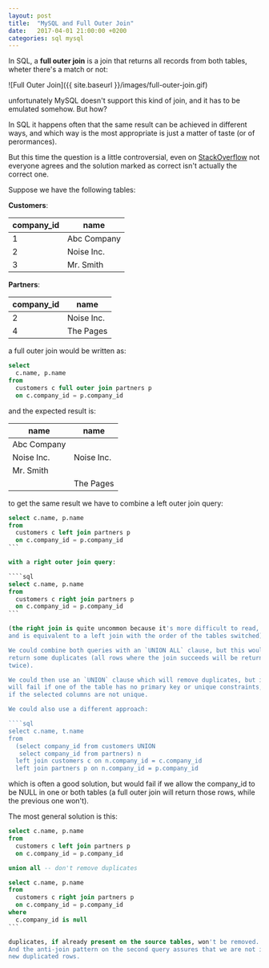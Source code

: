```yaml
---
layout: post
title:  "MySQL and Full Outer Join"
date:   2017-04-01 21:00:00 +0200
categories: sql mysql
---
```

In SQL, a **full outer join** is a join that returns all records from both tables,
wheter there's a match or not:

![Full Outer Join]({{ site.baseurl }}/images/full-outer-join.gif)

unfortunately MySQL doesn't support this kind of join, and it has to be emulated somehow. But how?

In SQL it happens often that the same result can be achieved in different ways, and which way is
the most appropriate is just a matter of taste (or of perormances).

But this time the question is a little controversial, even on [StackOverflow](http://stackoverflow.com/questions/4796872/full-outer-join-in-mysql)
not everyone agrees and the solution marked as correct isn't actually the correct one.

Suppose we have the following tables:

**Customers**:

company_id | name
-----------|------------
1          | Abc Company
2          | Noise Inc.
3          | Mr. Smith

**Partners**:

company_id | name
-----------|-----------
2          | Noise Inc.
4          | The Pages

a full outer join would be written as:

````sql
select
  c.name, p.name
from
  customers c full outer join partners p
  on c.company_id = p.company_id
````

and the expected result is:

name        | name
------------|-----------
Abc Company |
Noise Inc.  | Noise Inc.
Mr. Smith   |
            | The Pages

to get the same result we have to combine a left outer join query:

````sql
select c.name, p.name
from
  customers c left join partners p
  on c.company_id = p.company_id
```

with a right outer join query:

````sql
select c.name, p.name
from
  customers c right join partners p
  on c.company_id = p.company_id
```

(the right join is quite uncommon because it's more difficult to read,
and is equivalent to a left join with the order of the tables switched).

We could combine both queries with an `UNION ALL` clause, but this would
return some duplicates (all rows where the join succeeds will be returned
twice).

We could then use an `UNION` clause which will remove duplicates, but it
will fail if one of the table has no primary key or unique constraints, or
if the selected columns are not unique.

We could also use a different approach:

````sql
select c.name, t.name
from
  (select company_id from customers UNION
   select company_id from partners) n
  left join customers c on n.company_id = c.company_id
  left join partners p on n.company_id = p.company_id
````

which is often a good solution, but would fail if we allow the company_id to be NULL
in one or both tables (a full outer join will return those rows, while the previous one won't).

The most general solution is this:

````sql
select c.name, p.name
from
  customers c left join partners p
  on c.company_id = p.company_id

union all -- don't remove duplicates

select c.name, p.name
from
  customers c right join partners p
  on c.company_id = p.company_id
where
  c.company_id is null
```

duplicates, if already present on the source tables, won't be removed.
And the anti-join pattern on the second query assures that we are not introducing
new duplicated rows.